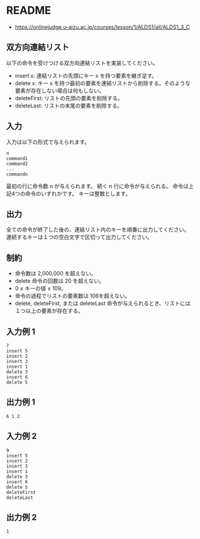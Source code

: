 # README
- <https://onlinejudge.u-aizu.ac.jp/courses/lesson/1/ALDS1/all/ALDS1_3_C>
## 双方向連結リスト
以下の命令を受けつける双方向連結リストを実装してください。

- insert x: 連結リストの先頭にキー x を持つ要素を継ぎ足す。
- delete x: キー x を持つ最初の要素を連結リストから削除する。そのような要素が存在しない場合は何もしない。
- deleteFirst: リストの先頭の要素を削除する。
- deleteLast: リストの末尾の要素を削除する。
## 入力
入力は以下の形式で与えられます。

```
n
command1
command2
...
commandn
```

最初の行に命令数 n が与えられます。
続く n 行に命令が与えられる。
命令は上記4つの命令のいずれかです。
キーは整数とします。
## 出力
全ての命令が終了した後の、連結リスト内のキーを順番に出力してください。
連続するキーは１つの空白文字で区切って出力してください。
## 制約
- 命令数は 2,000,000 を超えない。
- delete 命令の回数は 20 を超えない。
- 0 ≤ キーの値 ≤ 109。
- 命令の過程でリストの要素数は 106を超えない。
- delete, deleteFirst, または deleteLast 命令が与えられるとき、リストには１つ以上の要素が存在する。
## 入力例 1
```
7
insert 5
insert 2
insert 3
insert 1
delete 3
insert 6
delete 5
```
## 出力例 1
```
6 1 2
```
## 入力例 2
```
9
insert 5
insert 2
insert 3
insert 1
delete 3
insert 6
delete 5
deleteFirst
deleteLast
```
## 出力例 2
```
1
```
